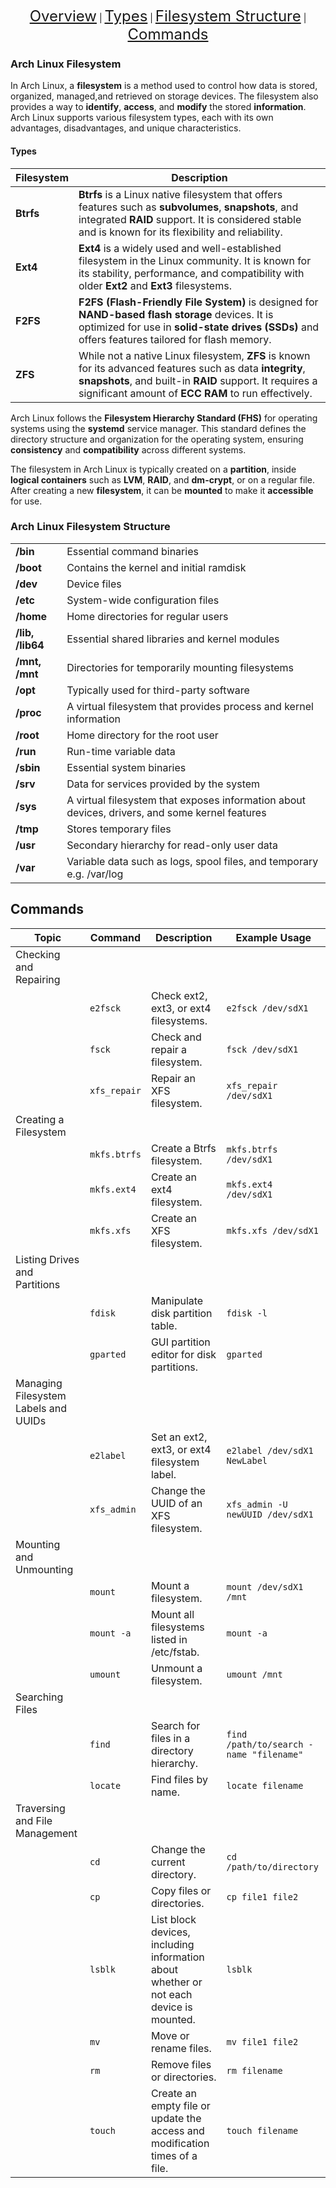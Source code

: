 <p align="center">
    <a href="#arch-linux-filesystem" style="font-size: 24px;">Overview</a> |
     <a href="#types" style="font-size: 24px;">Types</a> |
    <a href="#arch-linux-filesystem-structure" style="font-size: 24px;">Filesystem Structure</a> |
    <a href="#commands" style="font-size: 24px;">Commands</a>
</p>

### Arch Linux Filesystem

In Arch Linux, a **filesystem** is a method used to control how data is stored, organized, managed,and retrieved on storage devices. The filesystem also provides a way to **identify**, **access**, and **modify** the stored **information**. Arch Linux supports various filesystem types, each with its own advantages, disadvantages, and unique characteristics.

#### Types

| Filesystem | Description |
| --- | --- |
| **Btrfs** | **Btrfs** is a Linux native filesystem that offers features such as **subvolumes**, **snapshots**, and integrated **RAID** support. It is considered stable and is known for its flexibility and reliability. |
| **Ext4** | **Ext4** is a widely used and well-established filesystem in the Linux community. It is known for its stability, performance, and compatibility with older **Ext2** and **Ext3** filesystems. |
| **F2FS** | **F2FS (Flash-Friendly File System)** is designed for **NAND-based flash storage** devices. It is optimized for use in **solid-state drives (SSDs)** and offers features tailored for flash memory. |
| **ZFS** | While not a native Linux filesystem, **ZFS** is known for its advanced features such as data **integrity**, **snapshots**, and built-in **RAID** support. It requires a significant amount of **ECC RAM** to run effectively. |

Arch Linux follows the **Filesystem Hierarchy Standard (FHS)** for operating systems using the **systemd** service manager. This standard defines the directory structure and organization for the operating system, ensuring **consistency** and **compatibility** across different systems.

The filesystem in Arch Linux is typically created on a **partition**, inside **logical containers** such as **LVM**, **RAID**, and **dm-crypt**, or on a regular file. After creating a new **filesystem**, it can be **mounted** to make it **accessible** for use.

### Arch Linux Filesystem Structure
|     |     |
| --- | --- |
| **/bin** | Essential command binaries |
| **/boot** | Contains the kernel and initial ramdisk |
| **/dev** | Device files |
| **/etc** | System-wide configuration files |
| **/home** | Home directories for regular users |
| **/lib, /lib64** | Essential shared libraries and kernel modules |
| **/mnt, /mnt** | Directories for temporarily mounting filesystems |
| **/opt** | Typically used for third-party software |
| **/proc** | A virtual filesystem that provides process and kernel information |
| **/root** | Home directory for the root user |
| **/run** | Run-time variable data |
| **/sbin** | Essential system binaries |
| **/srv** | Data for services provided by the system |
| **/sys** | A virtual filesystem that exposes information about devices, drivers, and some kernel features |
| **/tmp** | Stores temporary files |
| **/usr** | Secondary hierarchy for read-only user data |
| **/var** | Variable data such as logs, spool files, and temporary e.g. /var/log |

## Commands

| Topic | Command | Description | Example Usage |
| --- | --- | --- | --- |
| Checking and Repairing |  |  |  |
|  | `e2fsck` | Check ext2, ext3, or ext4 filesystems. | `e2fsck /dev/sdX1` |
|  | `fsck` | Check and repair a filesystem. | `fsck /dev/sdX1` |
|  | `xfs_repair` | Repair an XFS filesystem. | `xfs_repair /dev/sdX1` |
| Creating a Filesystem |  |  |  |
|  | `mkfs.btrfs` | Create a Btrfs filesystem. | `mkfs.btrfs /dev/sdX1` |
|  | `mkfs.ext4` | Create an ext4 filesystem. | `mkfs.ext4 /dev/sdX1` |
|  | `mkfs.xfs` | Create an XFS filesystem. | `mkfs.xfs /dev/sdX1` |
| Listing Drives and Partitions |  |  |  |
|  | `fdisk` | Manipulate disk partition table. | `fdisk -l` |
|  | `gparted` | GUI partition editor for disk partitions. | `gparted` |
| Managing Filesystem Labels and UUIDs |  |  |  |
|  | `e2label` | Set an ext2, ext3, or ext4 filesystem label. | `e2label /dev/sdX1 NewLabel` |
|  | `xfs_admin` | Change the UUID of an XFS filesystem. | `xfs_admin -U newUUID /dev/sdX1` |
| Mounting and Unmounting |  |  |  |
|  | `mount` | Mount a filesystem. | `mount /dev/sdX1 /mnt` |
|  | `mount -a` | Mount all filesystems listed in /etc/fstab. | `mount -a` |
|  | `umount` | Unmount a filesystem. | `umount /mnt` |
| Searching Files |  |  |  |
|  | `find` | Search for files in a directory hierarchy. | `find /path/to/search -name "filename"` |
|  | `locate` | Find files by name. | `locate filename` |
| Traversing and File Management |  |  |  |
|  | `cd` | Change the current directory. | `cd /path/to/directory` |
|  | `cp` | Copy files or directories. | `cp file1 file2` |
|  | `lsblk` | List block devices, including information about whether or not each device is mounted. | `lsblk` |
|  | `mv` | Move or rename files. | `mv file1 file2` |
|  | `rm` | Remove files or directories. | `rm filename` |
|  | `touch` | Create an empty file or update the access and modification times of a file. | `touch filename` |